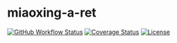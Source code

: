 # miaoxing-a-ret

[![GitHub Workflow Status](https://img.shields.io/github/actions/workflow/status/miaoxing/mxjs-a-ret/build.yml?style=flat-square)](https://github.com/miaoxing/mxjs-a-ret/actions)
[![Coverage Status](https://img.shields.io/coveralls/miaoxing/mxjs-a-ret.svg?style=flat-square)](https://coveralls.io/r/miaoxing/mxjs-a-ret)
[![License](http://img.shields.io/badge/license-MIT-brightgreen.svg?style=flat-square)](http://www.opensource.org/licenses/MIT)
